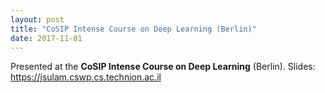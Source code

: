 ```yaml
---
layout: post
title: "CoSIP Intense Course on Deep Learning (Berlin)"
date: 2017-11-01
---
```

Presented at the **CoSIP Intense Course on Deep Learning** (Berlin). Slides: https://jsulam.cswp.cs.technion.ac.il
